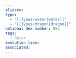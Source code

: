 ```yaml
---
aliases: 
type:
  - "[[Types/water|water]]"
  - "[[Types/dragon|dragon]]"
national dex number: 882
tags:
  - Galar
evolution line: 
associated:
---
```

